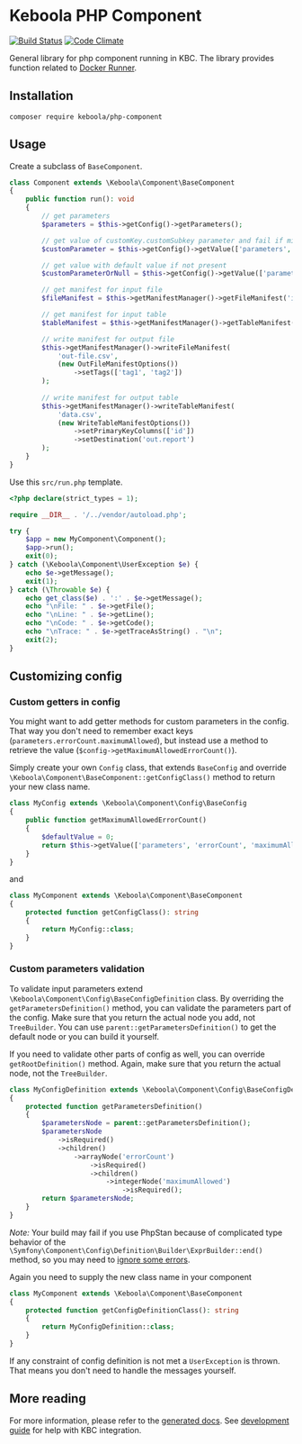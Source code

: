 # Keboola PHP Component

[![Build Status](https://travis-ci.org/keboola/php-component.svg?branch=master)](https://travis-ci.org/keboola/php-component)
[![Code Climate](https://codeclimate.com/github/keboola/php-component/badges/gpa.svg)](https://codeclimate.com/github/keboola/php-component)

General library for php component running in KBC. The library provides function related to [Docker Runner](https://github.com/keboola/docker-bundle).

## Installation

```
composer require keboola/php-component
```

## Usage

Create a subclass of `BaseComponent`. 

```php
class Component extends \Keboola\Component\BaseComponent
{
    public function run(): void
    {
        // get parameters
        $parameters = $this->getConfig()->getParameters();

        // get value of customKey.customSubkey parameter and fail if missing
        $customParameter = $this->getConfig()->getValue(['parameters', 'customKey', 'customSubkey']);

        // get value with default value if not present
        $customParameterOrNull = $this->getConfig()->getValue(['parameters', 'customKey'], 'someDefaultValue');

        // get manifest for input file
        $fileManifest = $this->getManifestManager()->getFileManifest('input-file.csv');

        // get manifest for input table
        $tableManifest = $this->getManifestManager()->getTableManifest('in.tableName');

        // write manifest for output file
        $this->getManifestManager()->writeFileManifest(
            'out-file.csv',
            (new OutFileManifestOptions())
                ->setTags(['tag1', 'tag2'])
        );
        
        // write manifest for output table
        $this->getManifestManager()->writeTableManifest(
            'data.csv',
            (new WriteTableManifestOptions())
                ->setPrimaryKeyColumns(['id'])
                ->setDestination('out.report')
        );
    }
}

```

Use this `src/run.php` template. 

```php
<?php declare(strict_types = 1);

require __DIR__ . '/../vendor/autoload.php';

try {
    $app = new MyComponent\Component();
    $app->run();
    exit(0);
} catch (\Keboola\Component\UserException $e) {
    echo $e->getMessage();
    exit(1);
} catch (\Throwable $e) {
    echo get_class($e) . ':' . $e->getMessage();
    echo "\nFile: " . $e->getFile();
    echo "\nLine: " . $e->getLine();
    echo "\nCode: " . $e->getCode();
    echo "\nTrace: " . $e->getTraceAsString() . "\n";
    exit(2);
}
```

## Customizing config

### Custom getters in config

You might want to add getter methods for custom parameters in the config. That way you don't need to remember exact keys (`parameters.errorCount.maximumAllowed`), but instead use a method to retrieve the value (`$config->getMaximumAllowedErrorCount()`).

Simply create your own `Config` class, that extends `BaseConfig` and override `\Keboola\Component\BaseComponent::getConfigClass()` method to return your new class name. 

```php
class MyConfig extends \Keboola\Component\Config\BaseConfig 
{
    public function getMaximumAllowedErrorCount()
    {
        $defaultValue = 0;
        return $this->getValue(['parameters', 'errorCount', 'maximumAllowed'], $defaultValue);
    }
}
```
and
```php
class MyComponent extends \Keboola\Component\BaseComponent
{
    protected function getConfigClass(): string
    {
        return MyConfig::class;
    }
}
```

### Custom parameters validation

To validate input parameters extend `\Keboola\Component\Config\BaseConfigDefinition` class. By overriding the `getParametersDefinition()` method, you can validate the parameters part of the config. Make sure that you return the actual node you add, not `TreeBuilder`. You can use `parent::getParametersDefinition()` to get the default node or you can build it yourself. 

If you need to validate other parts of config as well, you can override `getRootDefinition()` method. Again, make sure that you return the actual node, not the `TreeBuilder`. 

```php
class MyConfigDefinition extends \Keboola\Component\Config\BaseConfigDefinition
{
    protected function getParametersDefinition()
    {
        $parametersNode = parent::getParametersDefinition();
        $parametersNode
            ->isRequired()
            ->children()
                ->arrayNode('errorCount')
                    ->isRequired()
                    ->children()
                        ->integerNode('maximumAllowed')
                            ->isRequired();
        return $parametersNode;
    }
}
```

 *Note:* Your build may fail if you use PhpStan because of complicated type behavior of the `\Symfony\Component\Config\Definition\Builder\ExprBuilder::end()` method, so you may need to [ignore some errors](https://github.com/phpstan/phpstan#ignore-error-messages-with-regular-expressions). 

Again you need to supply the new class name in your component

```php
class MyComponent extends \Keboola\Component\BaseComponent
{
    protected function getConfigDefinitionClass(): string
    {
        return MyConfigDefinition::class;
    }
}
```

If any constraint of config definition is not met a `UserException` is thrown. That means you don't need to handle the messages yourself. 

## More reading

For more information, please refer to the [generated docs](https://keboola.github.io/php-component/master/classes.html). See [development guide](https://developers.keboola.com/extend/component/tutorial/) for help with KBC integration.
